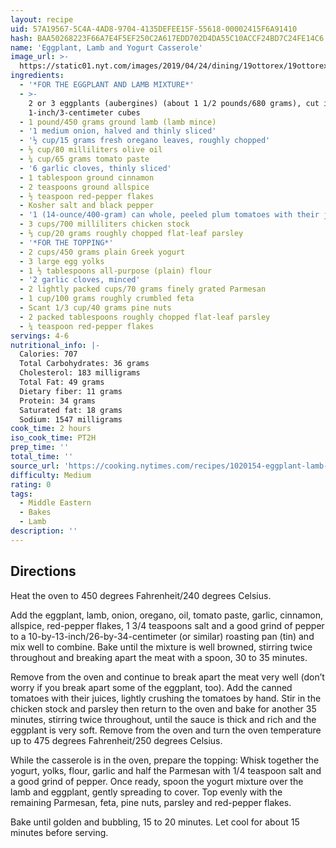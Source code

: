 ```yaml
---
layout: recipe
uid: 57A19567-5C4A-4AD8-9704-4135DEFEE15F-55618-00002415F6A91410
hash: BAA50268223F66A7E4F5EF250C2A617EDD702D4DA55C10ACCF24BD7C24FE14C6
name: 'Eggplant, Lamb and Yogurt Casserole'
image_url: >-
  https://static01.nyt.com/images/2019/04/24/dining/19ottorex/19ottorex-articleLarge.jpg
ingredients:
  - '*FOR THE EGGPLANT AND LAMB MIXTURE*'
  - >-
    2 or 3 eggplants (aubergines) (about 1 1/2 pounds/680 grams), cut into
    1-inch/3-centimeter cubes
  - 1 pound/450 grams ground lamb (lamb mince)
  - '1 medium onion, halved and thinly sliced'
  - '½ cup/15 grams fresh oregano leaves, roughly chopped'
  - ⅓ cup/80 milliliters olive oil
  - ¼ cup/65 grams tomato paste
  - '6 garlic cloves, thinly sliced'
  - 1 tablespoon ground cinnamon
  - 2 teaspoons ground allspice
  - ½ teaspoon red-pepper flakes
  - Kosher salt and black pepper
  - '1 (14-ounce/400-gram) can whole, peeled plum tomatoes with their juices'
  - 3 cups/700 milliliters chicken stock
  - ⅓ cup/20 grams roughly chopped flat-leaf parsley
  - '*FOR THE TOPPING*'
  - 2 cups/450 grams plain Greek yogurt
  - 3 large egg yolks
  - 1 ½ tablespoons all-purpose (plain) flour
  - '2 garlic cloves, minced'
  - 2 lightly packed cups/70 grams finely grated Parmesan
  - 1 cup/100 grams roughly crumbled feta
  - Scant 1/3 cup/40 grams pine nuts
  - 2 packed tablespoons roughly chopped flat-leaf parsley
  - ¼ teaspoon red-pepper flakes
servings: 4-6
nutritional_info: |-
  Calories: 707
  Total Carbohydrates: 36 grams
  Cholesterol: 183 milligrams
  Total Fat: 49 grams
  Dietary fiber: 11 grams
  Protein: 34 grams
  Saturated fat: 18 grams
  Sodium: 1547 milligrams
cook_time: 2 hours
iso_cook_time: PT2H
prep_time: ''
total_time: ''
source_url: 'https://cooking.nytimes.com/recipes/1020154-eggplant-lamb-and-yogurt-casserole'
difficulty: Medium
rating: 0
tags:
  - Middle Eastern
  - Bakes
  - Lamb
description: ''
---
```

## Directions

Heat the oven to 450 degrees Fahrenheit/240 degrees Celsius.

Add the eggplant, lamb, onion, oregano, oil, tomato paste, garlic, cinnamon, allspice, red-pepper flakes, 1 3/4 teaspoons salt and a good grind of pepper to a 10-by-13-inch/26-by-34-centimeter (or similar) roasting pan (tin) and mix well to combine. Bake until the mixture is well browned, stirring twice throughout and breaking apart the meat with a spoon, 30 to 35 minutes.

Remove from the oven and continue to break apart the meat very well (don’t worry if you break apart some of the eggplant, too). Add the canned tomatoes with their juices, lightly crushing the tomatoes by hand. Stir in the chicken stock and parsley then return to the oven and bake for another 35 minutes, stirring twice throughout, until the sauce is thick and rich and the eggplant is very soft. Remove from the oven and turn the oven temperature up to 475 degrees Fahrenheit/250 degrees Celsius.

While the casserole is in the oven, prepare the topping: Whisk together the yogurt, yolks, flour, garlic and half the Parmesan with 1/4 teaspoon salt and a good grind of pepper. Once ready, spoon the yogurt mixture over the lamb and eggplant, gently spreading to cover. Top evenly with the remaining Parmesan, feta, pine nuts, parsley and red-pepper flakes.

Bake until golden and bubbling, 15 to 20 minutes. Let cool for about 15 minutes before serving.

